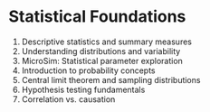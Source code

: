# Statistical Foundations

1. Descriptive statistics and summary measures
2. Understanding distributions and variability
3. MicroSim: Statistical parameter exploration
4. Introduction to probability concepts
5. Central limit theorem and sampling distributions
6. Hypothesis testing fundamentals
7. Correlation vs. causation